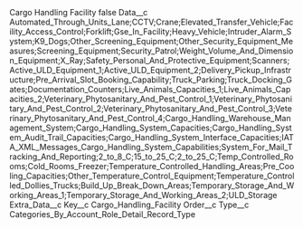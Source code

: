 <?xml version="1.0" encoding="UTF-8"?>
<CustomMetadata xmlns="http://soap.sforce.com/2006/04/metadata" xmlns:xsi="http://www.w3.org/2001/XMLSchema-instance" xmlns:xsd="http://www.w3.org/2001/XMLSchema">
    <label>Cargo Handling Facility</label>
    <protected>false</protected>
    <values>
        <field>Data__c</field>
        <value xsi:type="xsd:string">Automated_Through_Units_Lane;CCTV;Crane;Elevated_Transfer_Vehicle;Facility_Access_Control;Forklift;Gse_In_Facility;Heavy_Vehicle;Intruder_Alarm_System;K9_Dogs;Other_Screening_Equipment;Other_Security_Equipment_Measures;Screening_Equipment;Security_Patrol;Weight_Volume_And_Dimension_Equipment;X_Ray;Safety_Personal_And_Protective_Equipment;Scanners;Active_ULD_Equipment_1;Active_ULD_Equipment_2;Delivery_Pickup_Infrastructure;Pre_Arrival_Slot_Booking_Capability;Truck_Parking;Truck_Docking_Gates;Documentation_Counters;Live_Animals_Capacities_1;Live_Animals_Capacities_2;Veterinary_Phytosanitary_And_Pest_Control_1;Veterinary_Phytosanitary_And_Pest_Control_2;Veterinary_Phytosanitary_And_Pest_Control_3;Veterinary_Phytosanitary_And_Pest_Control_4;Cargo_Handling_Warehouse_Management_System;Cargo_Handling_System_Capacities;Cargo_Handling_System_Audit_Trail_Capacities;Cargo_Handling_System_Interface_Capacities;IATA_XML_Messages_Cargo_Handling_System_Capabilities;System_For_Mail_Tracking_And_Reporting;2_to_8_C;15_to_25_C;2_to_25_C;Temp_Controlled_Rooms;Cold_Rooms_Freezer;Temperature_Controlled_Handling_Areas;Pre_Cooling_Capacities;Other_Temperature_Control_Equipment;Temperature_Controlled_Dollies_Trucks;Build_Up_Break_Down_Areas;Temporary_Storage_And_Working_Areas_1;Temporary_Storage_And_Working_Areas_2;ULD_Storage</value>
    </values>
    <values>
        <field>Extra_Data__c</field>
        <value xsi:nil="true"/>
    </values>
    <values>
        <field>Key__c</field>
        <value xsi:type="xsd:string">Cargo_Handling_Facility</value>
    </values>
    <values>
        <field>Order__c</field>
        <value xsi:nil="true"/>
    </values>
    <values>
        <field>Type__c</field>
        <value xsi:type="xsd:string">Categories_By_Account_Role_Detail_Record_Type</value>
    </values>
</CustomMetadata>
